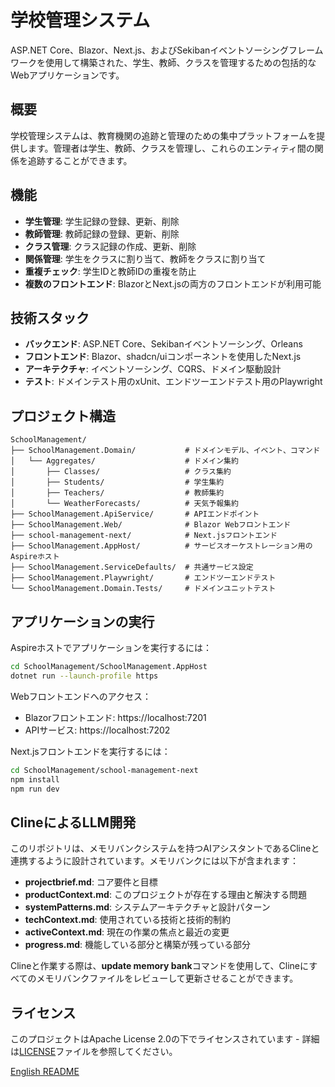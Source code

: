 # 学校管理システム

ASP.NET Core、Blazor、Next.js、およびSekibanイベントソーシングフレームワークを使用して構築された、学生、教師、クラスを管理するための包括的なWebアプリケーションです。

## 概要

学校管理システムは、教育機関の追跡と管理のための集中プラットフォームを提供します。管理者は学生、教師、クラスを管理し、これらのエンティティ間の関係を追跡することができます。

## 機能

- **学生管理**: 学生記録の登録、更新、削除
- **教師管理**: 教師記録の登録、更新、削除
- **クラス管理**: クラス記録の作成、更新、削除
- **関係管理**: 学生をクラスに割り当て、教師をクラスに割り当て
- **重複チェック**: 学生IDと教師IDの重複を防止
- **複数のフロントエンド**: BlazorとNext.jsの両方のフロントエンドが利用可能

## 技術スタック

- **バックエンド**: ASP.NET Core、Sekibanイベントソーシング、Orleans
- **フロントエンド**: Blazor、shadcn/uiコンポーネントを使用したNext.js
- **アーキテクチャ**: イベントソーシング、CQRS、ドメイン駆動設計
- **テスト**: ドメインテスト用のxUnit、エンドツーエンドテスト用のPlaywright

## プロジェクト構造

```
SchoolManagement/
├── SchoolManagement.Domain/           # ドメインモデル、イベント、コマンド
│   └── Aggregates/                    # ドメイン集約
│       ├── Classes/                   # クラス集約
│       ├── Students/                  # 学生集約
│       ├── Teachers/                  # 教師集約
│       └── WeatherForecasts/          # 天気予報集約
├── SchoolManagement.ApiService/       # APIエンドポイント
├── SchoolManagement.Web/              # Blazor Webフロントエンド
├── school-management-next/            # Next.jsフロントエンド
├── SchoolManagement.AppHost/          # サービスオーケストレーション用のAspireホスト
├── SchoolManagement.ServiceDefaults/  # 共通サービス設定
├── SchoolManagement.Playwright/       # エンドツーエンドテスト
└── SchoolManagement.Domain.Tests/     # ドメインユニットテスト
```

## アプリケーションの実行

Aspireホストでアプリケーションを実行するには：

```bash
cd SchoolManagement/SchoolManagement.AppHost
dotnet run --launch-profile https
```

Webフロントエンドへのアクセス：
- Blazorフロントエンド: https://localhost:7201
- APIサービス: https://localhost:7202

Next.jsフロントエンドを実行するには：

```bash
cd SchoolManagement/school-management-next
npm install
npm run dev
```

## ClineによるLLM開発

このリポジトリは、メモリバンクシステムを持つAIアシスタントであるClineと連携するように設計されています。メモリバンクには以下が含まれます：

- **projectbrief.md**: コア要件と目標
- **productContext.md**: このプロジェクトが存在する理由と解決する問題
- **systemPatterns.md**: システムアーキテクチャと設計パターン
- **techContext.md**: 使用されている技術と技術的制約
- **activeContext.md**: 現在の作業の焦点と最近の変更
- **progress.md**: 機能している部分と構築が残っている部分

Clineと作業する際は、**update memory bank**コマンドを使用して、Clineにすべてのメモリバンクファイルをレビューして更新させることができます。

## ライセンス

このプロジェクトはApache License 2.0の下でライセンスされています - 詳細は[LICENSE](./LICENSE)ファイルを参照してください。

[English README](./README.md)
